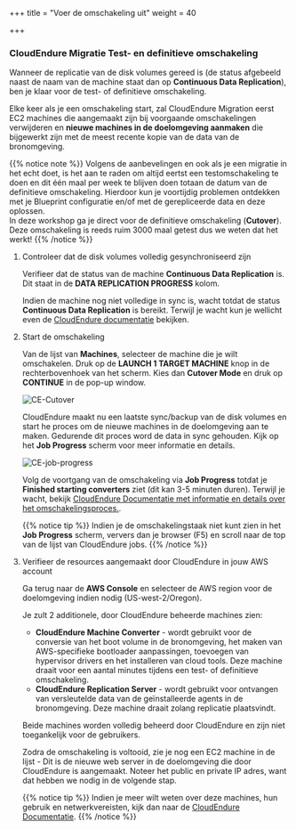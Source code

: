 +++
title = "Voer de omschakeling uit"
weight = 40

+++
### CloudEndure Migratie Test- en definitieve omschakeling

Wanneer de replicatie van de disk volumes gereed is (de status afgebeeld naast de naam van de machine staat dan op **Continuous Data Replication**), ben je klaar voor de test- of definitieve omschakeling.

Elke keer als je een omschakeling start, zal CloudEndure Migration eerst EC2 machines die aangemaakt zijn bij voorgaande omschakelingen verwijderen en **nieuwe machines in de doelomgeving aanmaken** die bijgewerkt zijn met de meest recente kopie van de data van de bronomgeving.

{{% notice note %}}
Volgens de aanbevelingen en ook als je een migratie in het echt doet, is het aan te raden om altijd eertst een testomschakeling te doen en dit één maal per week te blijven doen totaan de datum van de definitieve omschakeling. Hierdoor kun je voortijdig problemen ontdekken met je Blueprint configuratie en/of met de gerepliceerde data en deze oplossen.  
In deze workshop ga je direct voor de definitieve omschakeling (**Cutover**). Deze omschakeling is reeds ruim 3000 maal getest dus we weten dat het werkt!
{{% /notice %}}


1. Controleer dat de disk volumes volledig gesynchroniseerd zijn
   
    Verifieer dat de status van de machine **Continuous Data Replication** is. Dit staat in de **DATA REPLICATION PROGRESS** kolom.

    Indien de machine nog niet volledige in sync is, wacht totdat de status **Continuous Data Replication** is bereikt. Terwijl je wacht kun je wellicht even de <a href="https://docs.cloudendure.com/" target="_blank">CloudEndure documentatie</a> bekijken.

2. Start de omschakeling
   
    Van de lijst van **Machines**, selecteer de machine die je wilt omschakelen. Druk op de **LAUNCH 1 TARGET MACHINE** knop in de rechterbovenhoek van het scherm. Kies dan **Cutover Mode** en druk op **CONTINUE** in de pop-up window.

    ![CE-Cutover](/ce/CE-Cutover.png)

    CloudEndure maakt nu een laatste sync/backup van de disk volumes en start he proces om de nieuwe machines in de doelomgeving aan te maken. Gedurende dit proces word de data in sync gehouden. Kijk op het **Job Progress** scherm voor meer informatie en details.

    ![CE-job-progress](/ce/CE-job-progress.png)

    Volg de voortgang van de omschakeling via **Job Progress** totdat je **Finished starting converters** ziet (dit kan 3-5 minuten duren). Terwijl je wacht, bekijk <a href="https://docs.cloudendure.com/#Configuring_and_Running_Migration/Performing_a_Migration_Cutover/Performing_a_Migration_Cutover.htm" target="_blank">CloudEndure Documentatie met informatie en details over het omschakelingsproces.</a>.


    {{% notice tip %}}
Indien je de omschakelingstaak niet kunt zien in het **Job Progress** scherm, ververs dan je browser (F5) en scroll naar de top van de lijst van CloudEndure jobs.
{{% /notice %}}

1. Verifieer de resources aangemaakt door CloudEndure in jouw AWS account
   
    Ga terug naar de **AWS Console** en selecteer de AWS region voor de doelomgeving indien nodig (US-west-2/Oregon).
   
    Je zult 2 additionele, door CloudEndure beheerde machines zien:
    - **CloudEndure Machine Converter** - wordt gebruikt voor de conversie van het boot volume in de bronomgeving, het maken van AWS-specifieke bootloader aanpassingen, toevoegen van hypervisor drivers en het installeren van cloud tools. Deze machine draait voor een aantal minutes tijdens een test- of definitieve omschakeling.
    - **CloudEndure Replication Server** - wordt gebruikt voor ontvangen van versleutelde data van de geïnstalleerde agents in de bronomgeving. Deze machine draait zolang replicatie plaatsvindt.

    Beide machines worden volledig beheerd door CloudEndure en zijn niet toegankelijk voor de gebruikers.

    Zodra de omschakeling is voltooid, zie je nog een EC2 machine in de lijst - Dit is de nieuwe web server in de doelomgeving die door CloudEndure is aangemaakt. Noteer het public en private IP adres, want dat hebben we nodig in de volgende stap.

    {{% notice tip %}}
Indien je meer wilt weten over deze machines, hun gebruik en netwerkvereisten, kijk dan naar de <a href="https://docs.cloudendure.com/#Preparing_Your_Environments/Network_Requirements/Network_Requirements.htm" target="_blank">CloudEndure Documentatie</a>.
{{% /notice %}}